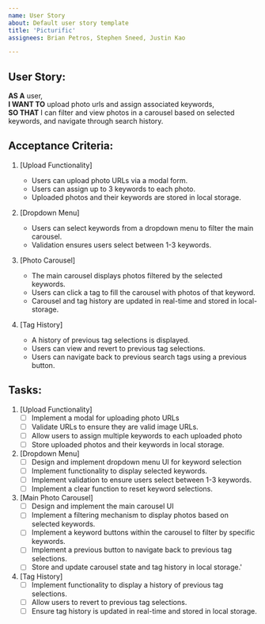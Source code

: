 ```yaml
---
name: User Story
about: Default user story template
title: 'Picturific'
assignees: Brian Petros, Stephen Sneed, Justin Kao

---
```


## User Story:

**AS A** user,  
**I WANT TO** upload photo urls and assign associated keywords,  
**SO THAT** I can filter and view photos in a carousel based on selected keywords, and navigate through search history.

## Acceptance Criteria:

1. [Upload Functionality]
   - Users can upload photo URLs via a modal form.
   - Users can assign up to 3 keywords to each photo.
   - Uploaded photos and their keywords are stored in local storage.

2. [Dropdown Menu]
   - Users can select keywords from a dropdown menu to filter the main carousel.
   - Validation ensures users select between 1-3 keywords.
    
3. [Photo Carousel]
   - The main carousel displays photos filtered by the selected keywords.
   - Users can click a tag to fill the carousel with photos of that keyword.
   - Carousel and tag history are updated in real-time and stored in local-storage.

4. [Tag History]
   - A history of previous tag selections is displayed.
   - Users can view and revert to previous tag selections.
   - Users can navigate back to previous search tags using a previous button.


## Tasks:

1. [Upload Functionality]
   - [ ] Implement a modal for uploading photo URLs
   - [ ] Validate URLs to ensure they are valid image URLs.
   - [ ] Allow users to assign multiple keywords to each uploaded photo
   - [ ] Store uploaded photos and their keywords in local storage.

2. [Dropdown Menu]
   - [ ] Design and implement dropdown menu UI for keyword selection
   - [ ] Implement functionality to display selected keywords.
   - [ ] Implement validation to ensure users select between 1-3 keywords.
   - [ ] Implement a clear function to reset keyword selections.

3. [Main Photo Carousel]
   - [ ] Design and implement the main carousel UI
   - [ ] Implement a filtering mechanism to display photos based on selected keywords.
   - [ ] Implement a keyword buttons within the carousel to filter by specific keywords.
   - [ ] Implement a previous button to navigate back to previous tag selections.
   - [ ] Store and update carousel state and tag history in local storage.'

4. [Tag History]
   - [ ] Implement functionality to display a history of previous tag selections.
   - [ ] Allow users to revert to previous tag selections.
   - [ ] Ensure tag history is updated in real-time and stored in local storage.

